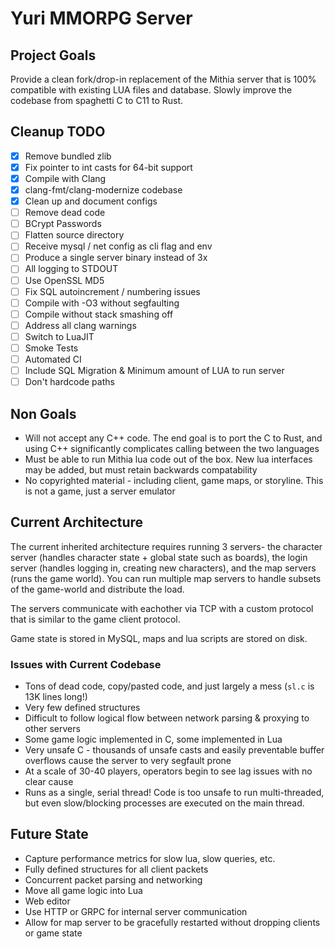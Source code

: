 # Yuri MMORPG Server

## Project Goals

Provide a clean fork/drop-in replacement of the Mithia server that is 100% compatible with existing LUA files and database. Slowly improve the codebase from spaghetti C to C11 to Rust.

## Cleanup TODO
- [x] Remove bundled zlib
- [x] Fix pointer to int casts for 64-bit support
- [x] Compile with Clang
- [x] clang-fmt/clang-modernize codebase
- [x] Clean up and document configs
- [ ] Remove dead code
- [ ] BCrypt Passwords
- [ ] Flatten source directory
- [ ] Receive mysql / net config as cli flag and env
- [ ] Produce a single server binary instead of 3x
- [ ] All logging to STDOUT
- [ ] Use OpenSSL MD5
- [ ] Fix SQL autoincrement / numbering issues
- [ ] Compile with -O3 without segfaulting
- [ ] Compile without stack smashing off
- [ ] Address all clang warnings
- [ ] Switch to LuaJIT
- [ ] Smoke Tests
- [ ] Automated CI
- [ ] Include SQL Migration & Minimum amount of LUA to run server
- [ ] Don't hardcode paths

## Non Goals

- Will not accept any C++ code. The end goal is to port the C to Rust, and using C++ significantly complicates calling between the two languages
- Must be able to run Mithia lua code out of the box. New lua interfaces may be added, but must retain backwards compatability
- No copyrighted material - including client, game maps, or storyline. This is not a game, just a server emulator

## Current Architecture

The current inherited architecture requires running 3 servers- the character server (handles character state + global state such as boards), the login server (handles logging in, creating new characters), and the map servers (runs the game world). You can run multiple map servers to handle subsets of the game-world and distribute the load.

The servers communicate with eachother via TCP with a custom protocol that is similar to the game client protocol.

Game state is stored in MySQL, maps and lua scripts are stored on disk.

### Issues with Current Codebase

- Tons of dead code, copy/pasted code, and just largely a mess (`sl.c` is 13K lines long!)
- Very few defined structures
- Difficult to follow logical flow between network parsing & proxying to other servers
- Some game logic implemented in C, some implemented in Lua
- Very unsafe C - thousands of unsafe casts and easily preventable buffer overflows cause the server to very segfault prone
- At a scale of 30-40 players, operators begin to see lag issues with no clear cause
- Runs as a single, serial thread! Code is too unsafe to run multi-threaded, but even slow/blocking processes are executed on the main thread.

## Future State
- Capture performance metrics for slow lua, slow queries, etc.
- Fully defined structures for all client packets
- Concurrent packet parsing and networking
- Move all game logic into Lua
- Web editor
- Use HTTP or GRPC for internal server communication
- Allow for map server to be gracefully restarted without dropping clients or game state
